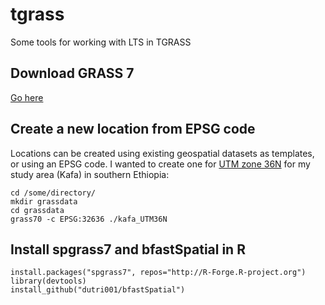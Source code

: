 # tgrass
Some tools for working with LTS in TGRASS

## Download GRASS 7
<a href="https://grass.osgeo.org/grass7/" target="_blank">Go here</a>

## Create a new location from EPSG code
Locations can be created using existing geospatial datasets as templates, or using an EPSG code. I wanted to create one for <a href="http://spatialreference.org/ref/epsg/wgs-84-utm-zone-36n/" target="_blank">UTM zone 36N</a> for my study area (Kafa) in southern Ethiopia:

```
cd /some/directory/
mkdir grassdata
cd grassdata
grass70 -c EPSG:32636 ./kafa_UTM36N
```

## Install spgrass7 and bfastSpatial in R
```
install.packages("spgrass7", repos="http://R-Forge.R-project.org")
library(devtools)
install_github("dutri001/bfastSpatial")
```

